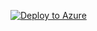 [![Deploy to Azure](http://azuredeploy.net/deploybutton.png)](https://portal.azure.com/#create/Microsoft.Template/uri/https%3A%2F%2Fraw.githubusercontent.com%2FSneezry%2Fiot-hub-e2e-diagnostic%2Fmaster%2Fazuredeploy.json)
